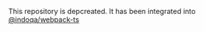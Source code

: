 This repository is depcreated. It has been integrated into [@indoqa/webpack-ts](https://github.com/Indoqa/indoqa-react/tree/master/packages/webpack-ts)